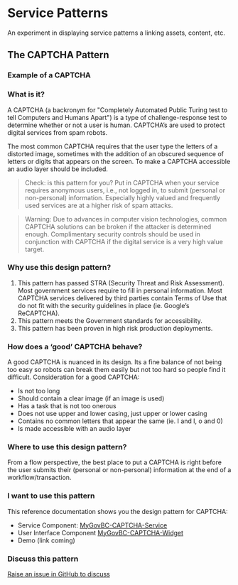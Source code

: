 # Service Patterns

An experiment in displaying service patterns a linking assets, content, etc.

## The CAPTCHA Pattern

### Example of a CAPTCHA 


### What is it? 
A CAPTCHA (a backronym  for "Completely Automated Public Turing test to tell Computers and Humans Apart") is a type of challenge-response test to determine whether or not a user is human. CAPTCHA’s are used to protect digital services from spam robots.  

The most common CAPTCHA requires that the user type the letters of a distorted image, sometimes with the addition of an obscured sequence of letters or digits that appears on the screen. To make a CAPTCHA accessible an audio layer should be included. 

> Check: is this pattern for you? 
> Put in CAPTCHA when your service requires anonymous users, i.e., not logged in, to submit (personal or non-personal) information.  Especially highly valued and frequently used services are at a higher risk of spam attacks.  

> Warning: Due to advances in computer vision technologies, common CAPTCHA solutions can be broken if the attacker is determined enough.  Complimentary security controls should be used in conjunction with CAPTCHA if the digital service is a very high value target.

### Why use this design pattern? 
1.	This pattern has passed STRA (Security Threat and Risk Assessment). Most government services require to fill in personal information. Most CAPTCHA services delivered by third parties contain Terms of Use that do not fit with the security guidelines in place (ie. Google’s ReCAPTCHA). 
1.	This pattern meets the Government standards for accessibility. 
1.	This pattern has been proven in high risk production deployments. 

### How does a ‘good’ CAPTCHA behave? 
A good CAPTCHA is nuanced in its design.  Its a fine balance of  not being too easy so robots can break them easily but not too hard so people find it difficult.  Consideration for a good CAPTCHA: 
-	Is not too long 
-	Should contain a clear image (if an image is used)
-	Has a task that is not too onerous 
-	Does not use upper and lower casing, just upper or lower casing 
-	Contains no common letters that appear the same (ie. I and l, o and 0) 
-	Is made accessible with an audio layer

### Where to use this design pattern? 
From a flow perspective, the best place to put a CAPTCHA is right before the user submits their (personal or non-personal) information at the end of a workflow/transaction.  

### I want to use this pattern 
This reference documentation shows you the design pattern for CAPTCHA:

-	Service Component: [MyGovBC-CAPTCHA-Service](https://github.com/bcgov/MyGovBC-CAPTCHA-Service) 
-	User Interface Component [MyGovBC-CAPTCHA-Widget](https://github.com/bcgov/MyGovBC-CAPTCHA-Widget)
-	Demo (link coming) 

### Discuss this pattern 
[Raise an issue in GitHub to discuss](https://github.com/bcgov/service-patterns-temp/issues)

 




